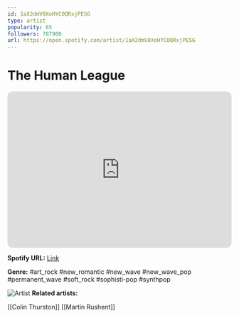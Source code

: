 ```yaml
---
id: 1aX2dmV8XoHYCOQRxjPESG
type: artist
popularity: 65
followers: 787900
url: https://open.spotify.com/artist/1aX2dmV8XoHYCOQRxjPESG
---
```

# The Human League

<iframe style="border-radius:12px" src="https://open.spotify.com/embed/artist/1aX2dmV8XoHYCOQRxjPESG" width="100%" height="352" frameBorder="0" allowfullscreen="" allow="autoplay; clipboard-write; encrypted-media; fullscreen; picture-in-picture" loading="lazy"></iframe>

**Spotify URL:** [Link](https://open.spotify.com/artist/1aX2dmV8XoHYCOQRxjPESG)

**Genre:**  #art_rock #new_romantic #new_wave #new_wave_pop #permanent_wave #soft_rock #sophisti-pop #synthpop

![Artist](https://i.scdn.co/image/ab6761610000e5eb7d7b329ff3612234ebb2a6af)
**Related artists:**

[[Colin Thurston]]
[[Martin Rushent]]
